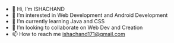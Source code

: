 - 👋 Hi, I’m ISHACHAND
- 👀 I’m interested in Web Development and Android Development 
- 🌱 I’m currently learning Java and CSS
- 💞️ I’m looking to collaborate on Web Dev and Creation
- 📫 How to reach me ishachand171@gmail.com

<!---
ISHACHAND17/ISHACHAND17 is a ✨ special ✨ repository because its `README.md` (this file) appears on your GitHub profile.
You can click the Preview link to take a look at your changes.
--->
